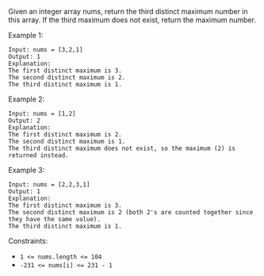 Given an integer array nums, return the third distinct maximum number in this array. If the third maximum does not exist, return the maximum number.



Example 1:
```
Input: nums = [3,2,1]
Output: 1
Explanation:
The first distinct maximum is 3.
The second distinct maximum is 2.
The third distinct maximum is 1.
```
Example 2:
```
Input: nums = [1,2]
Output: 2
Explanation:
The first distinct maximum is 2.
The second distinct maximum is 1.
The third distinct maximum does not exist, so the maximum (2) is returned instead.
```
Example 3:
```
Input: nums = [2,2,3,1]
Output: 1
Explanation:
The first distinct maximum is 3.
The second distinct maximum is 2 (both 2's are counted together since they have the same value).
The third distinct maximum is 1.
```

Constraints:

* `1 <= nums.length <= 104`
* `-231 <= nums[i] <= 231 - 1`
